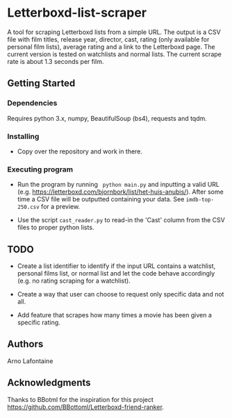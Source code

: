 # Letterboxd-list-scraper

A tool for scraping Letterboxd lists from a simple URL. The output is a CSV file with film titles, release year, director, cast, rating (only available for personal film lists), average rating and a link to the Letterboxd page. The current version is tested on watchlists and normal lists. The current scrape rate is about 1.3 seconds per film.

## Getting Started

### Dependencies

Requires python 3.x, numpy, BeautifulSoup (bs4), requests and tqdm.

### Installing

* Copy over the repository and work in there.

### Executing program

* Run the program by running ` python main.py` and inputting a valid URL (e.g. https://letterboxd.com/bjornbork/list/het-huis-anubis/). After some time a CSV file will be outputted containing your data. See `imdb-top-250.csv` for a preview.

* Use the script `cast_reader.py` to read-in the 'Cast' column from the CSV files to proper python lists.

## TODO

* Create a list identifier to identify if the input URL contains a watchlist, personal films list, or normal list and let the code behave accordingly (e.g. no rating scraping for a watchlist).

* Create a way that user can choose to request only specific data and not all.

* Add feature that scrapes how many times a movie has been given a specific rating.

## Authors

Arno Lafontaine  

## Acknowledgments

Thanks to BBotml for the inspiration for this project https://github.com/BBottoml/Letterboxd-friend-ranker.
